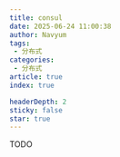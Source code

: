 ```yaml
---
title: consul
date: 2025-06-24 11:00:38
author: Navyum
tags: 
 - 分布式
categories: 
 - 分布式
article: true
index: true

headerDepth: 2
sticky: false
star: true
---
```


TODO